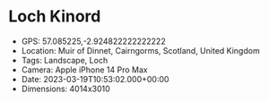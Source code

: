 # Loch Kinord

- GPS: 57.085225,-2.924822222222222
- Location: Muir of Dinnet, Cairngorms, Scotland, United Kingdom
- Tags: Landscape, Loch
- Camera: Apple iPhone 14 Pro Max
- Date: 2023-03-19T10:53:02.000+00:00
- Dimensions: 4014x3010
